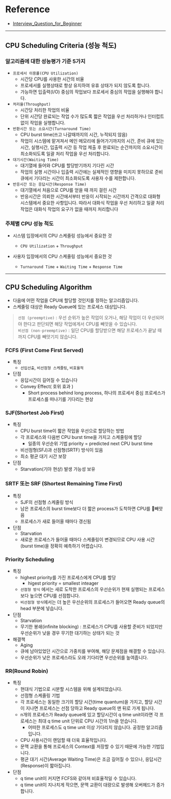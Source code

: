 # Reference

- [ Interview_Question_for_Beginner](https://github.com/JaeYeopHan/Interview_Question_for_Beginner/tree/master/OS#스케줄러)

---

## CPU Scheduling Criteria (성능 척도)

### 알고리즘에 대한 성능평가 기준 5가지

- `프로세서 이용률(CPU Utilization)`
	- 시간당 CPU를 사용한 시간의 비율
	- 프로세서를 실행상태로 항상 유지하여 유휴 상태가 되지 않도록 합니다.
	- 가능하면 입출력(I/O) 중심의 작업보다 프로세서 중심의 작업을 실행해야 합니다.
- `처리율(Throughput)`
	- 시간당 처리한 작업의 비율
	- 단위 시간당 완료되는 작업 수가 많도록 짧은 작업을 우선 처리하거나 인터럽트 없이 작업을 실행합니다.
- `반환시간 또는 소요시간(Turnaround Time)`
	- CPU burst time(쓰고 나갈때까지의 시간, 누적되지 않음)
	- 작업이 시스템에 맡겨져서 메인 메모리에 들어가기까지의 시간, 준비 큐에 있는 시간, 실행시간, 입출력 시간 등 작업 제출 후 완료되는 순간까지의 소요시간이 최소화되도록 일괄 처리 작업을 우선 처리합니다.
- `대기시간(Waiting Time)`
	- 대기열에 들어와 CPU를 할당받기까지 기다린 시간
	- 작업의 실행 시간이나 입출력 시간에는 실제적인 영향을 미치지 못하므로 준비 큐에서 기다리는 시간이 최소화되도록 사용자 수를 제한합니다.
- `반응시간 또는 응답시간(Response Time)`
	- 대기열에서 처음으로 CPU를 얻을 때 까지 걸린 시간
	- 반응시간은 의뢰한 시간에서부터 반응이 시작되는 시간까지 간격으로 대화형 시스템에서 중요한 사항입니다. 따라서 대화식 작업을 우선 처리하고 일괄 처리 작업은 대화식 작업의 요구가 없을 때까지 처리합니다

### 주체별 CPU 성능 척도

- 시스템 입장에서의 CPU 스케줄링 성능에서 중요한 것
	- `CPU Utilization`  + `Throughput`

- 사용자 입장에서의 CPU 스케줄링 성능에서 중요한 것
	- `Turnaround Time` + `Waiting Time` + `Response Time`

---

## CPU Scheduling Algorithm

- 다음에 어떤 작업을 CPU에 할당할 것인지를 정하는 알고리즘입니다.
- 스케줄링 대상은 Ready Queue에 있는 프로세스 대상입니다.

> `선점 (preemptive)` : 우선 순위가 높은 작업이 오거나, 해당 작업이 더 우선되어야 한다고 판단되면 해당 작업에게서 CPU를 빼앗을 수 있습니다. <br>
> `비선점 (non-preemptive)` : 일단 CPU를 할당받으면 해당 프로세스가 끝날 때까지 CPU를 빼앗기지 않습니다.

### FCFS (First Come First Served)

- 특징
	- `선입선출`,  `비선점형 스케줄링`,  `비효율적`
- 단점
	- 응답시간이 길어질 수 있습니다
	- Convey Effect( 호위 효과 )
		- Short process behind long process, 하나의 프로세서 중심 프로세스가 프로세스를 떠나기를 기다리는 현상


### SJF(Shortest Job First)

- 특징
	- CPU burst time이 짧은 작업을 우선으로 할당하는 방법
	- 각 프로세스와 다음번 CPU burst time을 가지고 스케줄링에 할당
		- 일종의 우선순위 기법 priority = predicted next CPU burst time
	- 비선점형(SFJ)과 선점형(SRTF) 방식이 있음
	- 최소 평균 대기 시간 보장
- 단점
	- Starvation(기아 현상) 발생 가능성 보유

### SRTF 또는 SRF (Shortest Remaining Time First)

- 특징
	- SJF의 선점형 스케줄링 방식
	- 남은 프로세스의 burst time보다 더 짧은 process가 도착하면 CPU를 빼앗음
	- 프로세스가 새로 들어올 때마다 갱신됨
- 단점
	- Starvation
	- 새로운 프로세스가 들어올 때마다 스케줄링이 변경되므로 CPU 사용 시간(burst time)을 정확히 예측하기 어렵습니다.

### Priority Scheduling

- 특징
	- highest priority를 가진 프로세스에게 CPU를 할당
		- higest priority = smallest inteager
	- `선점형 방식` 에서는 새로 도착한 프로세스의 우선순위가 현재 실행되는 프로세스보다 높으면 CPU를 선점합니다.
	- `비선점형 방식`에서는 더 높은 우선순위의 프로세스가 들어오면 Ready queue의 head 부분에 넣습니다.
- 단점
	- Starvation
	- 무기한 봉쇄(infinite blocking) : 프로세스가 CPU를 사용할 준비가 되었지만 우선순위가 낮을 경우 무기한 대기하는 상태가 되는 것
- 해결책
	- Aging
	-  큐에 남아있었던 시간으로 가중치를 부여해, 해당 문제점을 해결할 수 있습니다.
	- 우선순위가 낮은 프로세스라도 오래 기다리면 우선순위를 높여줍니다.


### RR(Round Robin)

- 특징
	- 현대식 기법으로 시분할 시스템을 위해 설계되었습니다.
	- 선점형 스케줄링 기법
	- 각 프로세스는 동일한 크기의 할당 시간(time quantum)을 가지고, 할당 시간이 지나면 프로세스는 선점 당하고 Ready queue의 맨 뒤로 가게 됩니다.
	- n개의 프로세스가 Ready queue에 있고 할당시간이 q time unit이라면 각 프로세스는 최대 q time unit 단위로 CPU 시간의 1/n을 얻습니다.
		- 어떠한 프로세스도 q time unit 이상 기다리지 않습니다. 공정한 알고리즘입니다.
	- CPU 사용시간이 랜덤할 때 더욱 효율적입니다.
	- 문맥 교환을 통해 프로세스의 Context를 저장할 수 있기 때문에 가능한 기법입니다.
	- 평균 대기 시간(Average Waiting Time)은 조금 길어질 수 있으나, 응답시간(Response)이 짧아집니다.
- 단점
	- q time unit이 커지면 FCFS와 같아져 비효율적일 수 있습니다. <br>
	- q time unit이 지나치게 작으면, 문맥 교환이 대량으로 발생해 오버헤드가 증가합니다.
